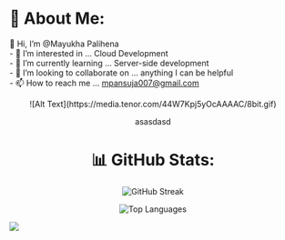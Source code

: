 # 💫 About Me:
👋 Hi, I’m @Mayukha Palihena<br>- 👀 I’m interested in ... Cloud Development<br>- 🌱 I’m currently learning ... Server-side development<br>- 💞️ I’m looking to collaborate on ... anything I can be helpful<br>- 📫 How to reach me ... mpansuja007@gmail.com

<p align="center">
![Alt Text](https://media.tenor.com/44W7Kpj5yOcAAAAC/8bit.gif)
</p>


<p align="center">asasdasd</p>


<h1 align="center">📊 GitHub Stats:</h1>
<p align="center">
  <img src="https://github-readme-streak-stats.herokuapp.com/?user=LokoGod&theme=radical&hide_border=true" alt="GitHub Streak" />
</p>
<p align="center">
  <img src="https://github-readme-stats.vercel.app/api/top-langs/?username=LokoGod&theme=radical&hide_border=true&include_all_commits=true&count_private=true&layout=compact" alt="Top Languages" />
</p>

[![](https://visitcount.itsvg.in/api?id=LokoGod&icon=0&color=0)](https://visitcount.itsvg.in)

<!-- Proudly created with GPRM ( https://gprm.itsvg.in ) -->

